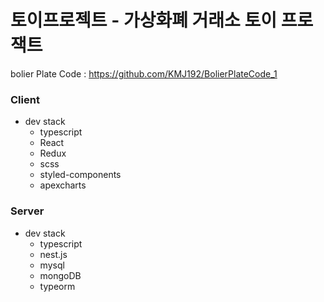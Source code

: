 # 토이프로젝트 - 가상화폐 거래소 토이 프로잭트

bolier Plate Code : https://github.com/KMJ192/BolierPlateCode_1

### Client

- dev stack
  - typescript
  - React
  - Redux
  - scss
  - styled-components
  - apexcharts

### Server

- dev stack
  - typescript
  - nest.js
  - mysql
  - mongoDB
  - typeorm
